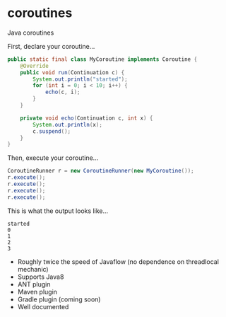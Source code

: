 # coroutines
Java coroutines

First, declare your coroutine...
```java
public static final class MyCoroutine implements Coroutine {
    @Override
    public void run(Continuation c) {
        System.out.println("started");
        for (int i = 0; i < 10; i++) {
            echo(c, i);
        }
    }

    private void echo(Continuation c, int x) {
        System.out.println(x);
        c.suspend();
    }
}
```

Then, execute your coroutine...
```java
CoroutineRunner r = new CoroutineRunner(new MyCoroutine());
r.execute();
r.execute();
r.execute();
r.execute();
```

This is what the output looks like...
```
started
0
1
2
3
```


* Roughly twice the speed of Javaflow (no dependence on threadlocal mechanic)
* Supports Java8
* ANT plugin
* Maven plugin
* Gradle plugin (coming soon)
* Well documented
